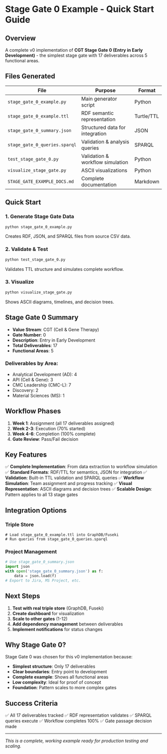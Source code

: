 # Stage Gate 0 Example - Quick Start Guide

## Overview
A complete v0 implementation of **CGT Stage Gate 0 (Entry in Early Development)** - the simplest stage gate with 17 deliverables across 5 functional areas.

## Files Generated

| File | Purpose | Format |
|------|---------|--------|
| `stage_gate_0_example.py` | Main generator script | Python |
| `stage_gate_0_example.ttl` | RDF semantic representation | Turtle/TTL |
| `stage_gate_0_summary.json` | Structured data for integration | JSON |
| `stage_gate_0_queries.sparql` | Validation & analysis queries | SPARQL |
| `test_stage_gate_0.py` | Validation & workflow simulation | Python |
| `visualize_stage_gate.py` | ASCII visualizations | Python |
| `STAGE_GATE_EXAMPLE_DOCS.md` | Complete documentation | Markdown |

## Quick Start

### 1. Generate Stage Gate Data
```bash
python stage_gate_0_example.py
```
Creates RDF, JSON, and SPARQL files from source CSV data.

### 2. Validate & Test
```bash
python test_stage_gate_0.py
```
Validates TTL structure and simulates complete workflow.

### 3. Visualize
```bash
python visualize_stage_gate.py
```
Shows ASCII diagrams, timelines, and decision trees.

## Stage Gate 0 Summary

- **Value Stream**: CGT (Cell & Gene Therapy)
- **Gate Number**: 0
- **Description**: Entry in Early Development
- **Total Deliverables**: 17
- **Functional Areas**: 5

### Deliverables by Area:
- Analytical Development (AD): 4
- API (Cell & Gene): 3
- CMC Leadership (CMC-L): 7
- Discovery: 2
- Material Sciences (MS): 1

## Workflow Phases

1. **Week 1**: Assignment (all 17 deliverables assigned)
2. **Week 2-3**: Execution (70% started)
3. **Week 4-6**: Completion (100% complete)
4. **Gate Review**: Pass/Fail decision

## Key Features

✅ **Complete Implementation**: From data extraction to workflow simulation
✅ **Standard Formats**: RDF/TTL for semantics, JSON for integration
✅ **Validation**: Built-in TTL validation and SPARQL queries
✅ **Workflow Simulation**: Team assignment and progress tracking
✅ **Visual Representation**: ASCII diagrams and decision trees
✅ **Scalable Design**: Pattern applies to all 13 stage gates

## Integration Options

### Triple Store
```sparql
# Load stage_gate_0_example.ttl into GraphDB/Fuseki
# Run queries from stage_gate_0_queries.sparql
```

### Project Management
```python
# Use stage_gate_0_summary.json
import json
with open('stage_gate_0_summary.json') as f:
    data = json.load(f)
# Export to Jira, MS Project, etc.
```

## Next Steps

1. **Test with real triple store** (GraphDB, Fuseki)
2. **Create dashboard** for visualization
3. **Scale to other gates** (1-12)
4. **Add dependency management** between deliverables
5. **Implement notifications** for status changes

## Why Stage Gate 0?

Stage Gate 0 was chosen for this v0 implementation because:
- **Simplest structure**: Only 17 deliverables
- **Clear boundaries**: Entry point to development
- **Complete example**: Shows all functional areas
- **Low complexity**: Ideal for proof of concept
- **Foundation**: Pattern scales to more complex gates

## Success Criteria

✅ All 17 deliverables tracked
✅ RDF representation validates
✅ SPARQL queries execute
✅ Workflow completes 100%
✅ Gate passage decision made

---

*This is a complete, working example ready for production testing and scaling.*


